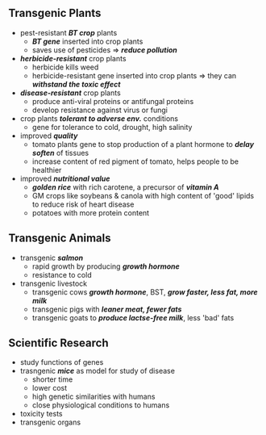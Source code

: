 ## Transgenic Plants

- pest-resistant ***BT crop*** plants
	- ***BT gene*** inserted into crop plants
	- saves use of pesticides => ***reduce pollution***
- ***herbicide-resistant*** crop plants
	- herbicide kills weed
	- herbicide-resistant gene inserted into crop plants => they can ***withstand the toxic effect***
- ***disease-resistant*** crop plants
	- produce anti-viral proteins or antifungal proteins
	- develop resistance against virus or fungi
- crop plants ***tolerant to adverse env.*** conditions
	- gene for tolerance to cold, drought, high salinity
- improved ***quality***
	- tomato plants gene to stop production of a plant hormone to ***delay soften*** of tissues
	- increase content of red pigment of tomato, helps people to be healthier
- improved ***nutritional value***
	- ***golden rice*** with rich carotene, a precursor of ***vitamin A***
	- GM crops like soybeans & canola with high content of 'good' lipids to reduce risk of heart disease
	- potatoes with more protein content

## Transgenic Animals

- transgenic ***salmon***
	- rapid growth by producing ***growth hormone***
	- resistance to cold
- transgenic livestock
	- transgenic cows ***growth hormone***, BST, ***grow faster, less fat, more milk***
	- transgenic pigs with ***leaner meat, fewer fats***
	- transgenic goats to ***produce lactse-free milk***, less 'bad' fats

## Scientific Research  

- study functions of genes
- trasngenic ***mice*** as model for study of disease
	- shorter time
	- lower cost
	- high genetic similarities with humans
	- close physiological conditions to humans
- toxicity tests
- transgenic organs